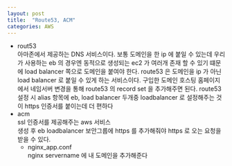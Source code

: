 ```yaml
---
layout: post
title:  "Route53, ACM"
categories: AWS
---
```

-   rout53  
    아마존에서 제공하는 DNS 서비스이다. 보통 도메인을 한 ip 에 붙일 수 있는데 우리가 사용하는 eb 의 경우엔 동적으로 생성되는 ec2 가 여러개 존재 할 수 있기 떄문에 load balancer 쪽으로 도메인을 붙여야 한다. route53 은 도메인을 ip 가 아닌 load balancer 로 붙일 수 있게 하는 서비스이다. 구입한 도메인 호스팅 홈페이지에서 네임서버 변경을 통해 route53 의 record set 을 추가해주면 된다. route53 설정 시 alias 항목에 eb, load balancer 두개중 loadbalancer 로 설정해주는 것이 https 인증서를 붙이는데 더 편하다
-   acm  
    ssl 인증서를 제공해주는 aws 서비스  
    생성 후 eb loadbalancer 보안그룹에 https 를 추가해줘야 https 로 오는 요청을 받을 수 있다.
    -   nginx\_app.conf  
        nginx servername 에 내 도메인을 추가해준다